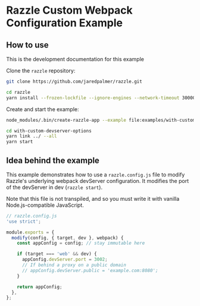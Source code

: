 # Razzle Custom Webpack Configuration Example

## How to use

<!-- START install generated instructions please keep comment here to allow auto update -->
<!-- DON'T EDIT THIS SECTION, INSTEAD RE-RUN update-examples TO UPDATE -->
This is the development documentation for this example

Clone the `razzle` repository:

```bash
git clone https://github.com/jaredpalmer/razzle.git

cd razzle
yarn install --frozen-lockfile --ignore-engines --network-timeout 30000
```

Create and start the example:

```bash
node_modules/.bin/create-razzle-app --example file:examples/with-custom-devserver-options with-custom-devserver-options --no-install

cd with-custom-devserver-options
yarn link ../ --all
yarn start
```
<!-- END install generated instructions please keep comment here to allow auto update -->

## Idea behind the example
This example demonstrates how to use a `razzle.config.js` file to modify Razzle's
underlying webpack devServer configuration. It modifies the port of the devServer
in dev (`razzle start`).

Note that this file is not transpiled, and so you must write it with vanilla
Node.js-compatible JavaScript.

```js
// razzle.config.js
'use strict';

module.exports = {
  modify(config, { target, dev }, webpack) {
    const appConfig = config; // stay immutable here

    if (target === 'web' && dev) {
      appConfig.devServer.port = 3002;
      // If behind a proxy on a public domain
      // appConfig.devServer.public = 'example.com:8080';
    }

    return appConfig;
  },
};



```
